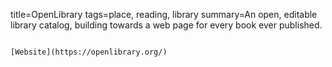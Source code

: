 title=OpenLibrary
tags=place, reading, library
summary=An open, editable library catalog, building towards a web page for every book ever published.
~~~~~~

[Website](https://openlibrary.org/)
